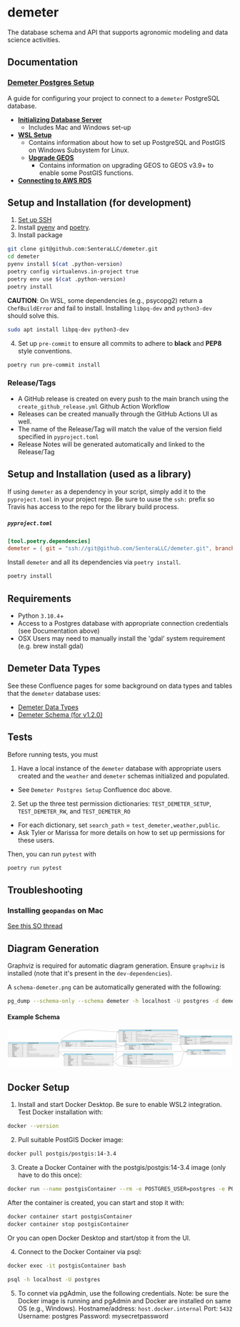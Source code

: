 # demeter

The database schema and API that supports agronomic modeling and data science activities.

## Documentation
### [Demeter Postgres Setup](https://sentera.atlassian.net/wiki/spaces/GML/pages/3297148971/Demeter+Setup)
A guide for configuring your project to connect to a `demeter` PostgreSQL database.
- __[Initializing Database Server](https://sentera.atlassian.net/wiki/spaces/GML/pages/3299639330/Initializing+database+server)__
  - Includes Mac and Windows set-up
- __[WSL Setup](https://sentera.atlassian.net/wiki/spaces/GML/pages/3302850561/WSL+Setup)__
  - Contains information about how to set up PostgreSQL and PostGIS on Windows Subsystem for Linux.
  - __[Upgrade GEOS](https://sentera.atlassian.net/wiki/spaces/GML/pages/3302522986/Upgrade+GEOSp)__
    - Contains information on upgrading GEOS to GEOS v3.9+ to enable some PostGIS functions.
- __[Connecting to AWS RDS](https://sentera.atlassian.net/wiki/spaces/GML/pages/3301048336/Connecting+to+AWS+RDS)__



## Setup and Installation (for development)
1) [Set up SSH](https://github.com/SenteraLLC/install-instructions/blob/master/ssh_setup.md)
2) Install [pyenv](https://github.com/SenteraLLC/install-instructions/blob/master/pyenv.md) and [poetry](https://python-poetry.org/docs/#installation).
3) Install package
``` bash
git clone git@github.com:SenteraLLC/demeter.git
cd demeter
pyenv install $(cat .python-version)
poetry config virtualenvs.in-project true
poetry env use $(cat .python-version)
poetry install
```
**CAUTION**: On WSL, some dependencies (e.g., psycopg2) return a `ChefBuildError` and fail to install. Installing `libpq-dev` and `python3-dev` should solve this.
``` bash
sudo apt install libpq-dev python3-dev
```
4) Set up `pre-commit` to ensure all commits to adhere to **black** and **PEP8** style conventions.
``` bash
poetry run pre-commit install
```

### Release/Tags
- A GitHub release is created on every push to the main branch using the `create_github_release.yml` Github Action Workflow
- Releases can be created manually through the GitHub Actions UI as well.
- The name of the Release/Tag will match the value of the version field specified in `pyproject.toml`
- Release Notes will be generated automatically and linked to the Release/Tag

## Setup and Installation (used as a library)
If using `demeter` as a dependency in your script, simply add it to the `pyproject.toml` in your project repo. Be sure to uuse the `ssh:` prefix so Travis has access to the repo for the library build process.

<h5 a><strong><code>pyproject.toml</code></strong></h5>

``` toml
[tool.poetry.dependencies]
demeter = { git = "ssh://git@github.com/SenteraLLC/demeter.git", branch = "main"}
```

Install `demeter` and all its dependencies via `poetry install`.

``` bash
poetry install
```

## Requirements
- Python `3.10.4`+
- Access to a Postgres database with appropriate connection credentials (see Documentation above)
- OSX Users may need to manually install the 'gdal' system requirement (e.g. brew install gdal)

## Demeter Data Types
See these Confluence pages for some background on data types and tables that the `demeter` database uses:
- [Demeter Data Types](https://sentera.atlassian.net/wiki/spaces/GML/pages/3172270107/Demeter+Data+Types)
- [Demeter Schema (for v1.2.0)](https://sentera.atlassian.net/wiki/spaces/GML/pages/3198156837/Proposed+Demeter+Schema+v1.2.0+ABI)

## Tests

Before running tests, you must
1) Have a local instance of the `demeter` database with appropriate users created and the `weather` and `demeter` schemas initialized and populated.
  - See `Demeter Postgres Setup` Confluence doc above.
2) Set up the three test permission dictionaries: `TEST_DEMETER_SETUP`, `TEST_DEMETER_RW`, and `TEST_DEMETER_RO`
  - For each dictionary, set `search_path` = `test_demeter,weather,public`.
  - Ask Tyler or Marissa for more details on how to set up permissions for these users.

Then, you can run `pytest` with

```bash
poetry run pytest
```

## Troubleshooting
### Installing `geopandas` on Mac
[See this SO thread](https://stackoverflow.com/questions/71137617/error-installing-geopandas-in-python-on-mac-m1)

## Diagram Generation
Graphviz is required for automatic diagram generation. Ensure `graphviz` is installed (note that it's present in the `dev-dependencies`).

A `schema-demeter.png` can be automatically generated with the following:

```bash
pg_dump --schema-only --schema demeter -h localhost -U postgres -d demeter-dev | poetry run python -m scripts.to_graphviz | dot -Tpng > schema-demeter.png
```


#### Example Schema
![Example Schema](./schema-demeter.png)


## Docker Setup
1. Install and start Docker Desktop. Be sure to enable WSL2 integration. Test Docker installation with:
```bash
docker --version
```
2. Pull suitable PostGIS Docker image:
```bash
docker pull postgis/postgis:14-3.4
```
3. Create a Docker Container with the postgis/postgis:14-3.4 image (only have to do this once):
```bash
docker run --name postgisContainer --rm -e POSTGRES_USER=postgres -e POSTGRES_PASSWORD=mysecretpassword -e POSTGRES_DB=postgres -e PGDATA=/var/lib/postgresql/data/pgdata -v /tmp:/var/lib/postgresql/data -p 5432:5432 -it postgis/postgis:14-3.4
```

After the container is created, you can start and stop it with:
```bash
docker container start postgisContainer
docker container stop postgisContainer
```

Or you can open Docker Desktop and start/stop it from the UI.

4. Connect to the Docker Container via psql:
```bash
docker exec -it postgisContainer bash
```

```bash
psql -h localhost -U postgres
```

5. To connet via pgAdmin, use the following credentials. Note: be sure the Docker image is running and pgAdmin and Docker are installed on same OS (e.g., Windows).
Hostname/address: `host.docker.internal`
Port: `5432`
Username: postgres
Password: mysecretpassword
